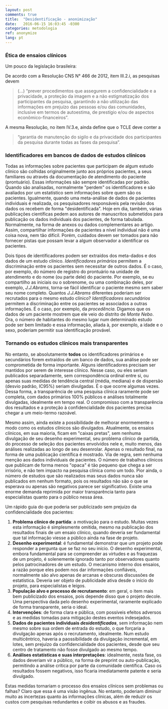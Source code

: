 ```yaml
---
layout: post
comments: true
title:  "Desidentificação - anonimização"
date:   2016-06-15 16:03:45 -0300
categories: metodologia
ref: anonymize
lang: pt
---
```

### Ética de ensaios clínicos

Um pouco da legislação brasileira:

De acordo com a Resolução CNS N° 466 de 2012, item III.2.i, as pesquisas devem

>(...) “prever procedimentos que assegurem a confidencialidade e a privacidade, a proteção da imagem e a não estigmatização dos participantes da pesquisa, garantindo a não utilização das informações em prejuízo das pessoas e/ou das comunidades, inclusive em termos de autoestima, de prestígio e/ou de aspectos econômico-financeiros”.

A mesma Resolução, no item IV.3.e, ainda define que o TCLE deve conter a

>“garantia de manutenção do sigilo e da privacidade dos participantes da pesquisa durante todas as fases da pesquisa”.

### Identificadores em bancos de dados de estudos clínicos

Todas as informações sobre pacientes que participam de algum estudo clínico são colhidas originalmente junto aos próprios pacientes, a seus familiares ou através da documentação de atendimento do paciente (prontuário). Essas informações são sempre identificadas por padrão. Quando são analisadas, normalmente "perdem" os identificadores e são avaliados por um estatístico sem informações sobre quem são os pacientes. Igualmente, quando uma meta-análise de dados de pacientes individuais é realizada, os pesquisadores responsáveis pela revisão dos dados os recebem de forma "desidentificada". Hoje em dia, também, várias publicações científicas pedem aos autores de manuscritos submetidos para publicação os dados individuais dos pacientes, de forma tabulada. Normalmente, na forma de anexos ou dados complementares ao artigo. Assim, compartilhar informações de pacientes a nível individual não é uma coisa nova, nem tão difícil. Porém, cuidados devem ser tomados para não fornecer pistas que possam levar a algum observador a identificar os pacientes.

Dois tipos de identificadores podem ser extraídos dos meta-dados e dos dados de um estudo clínico. _Identificadores primários_ permitem a discriminação entre os pacientes sem necessitar de outros dados. É o caso, por exemplo, do número de registro do prontuário na unidade de atendimento e do nome (ou parte dele) do paciente. Por exemplo, se eu compartilho as iniciais ou o sobrenome, ou uma combinação deles, por exemplo, _J.J.Abrams_, torna-se fácil identificar o paciente mesmo sem saber seu nome completo. Quantos _J.J.Abrams_ diferentes poderiam ser recrutados para o mesmo estudo clínico?
_Identificadores secundários_ permitem a discriminação entre os pacientes se associados a outras informações. É o caso, por exemplo, da _procedência_. Digamos que os dados de um paciente mostrem que ele veio do distrito de _Monte Nebo_. Ora, o número de habitantes do mesmo lugar num determinado estudo pode ser bem limitado e essa informação, aliada à, por exemplo, a idade e o sexo, poderiam permitir sua identificação provável.

### Tornando os estudos clínicos mais transparentes

No entanto, se absolutamente **todos** os identificadores primários e secundários forem extraídos de um banco de dados, sua análise pode ser comprometida de forma importante. Alguns identificadores precisam ser mantidos por serem de interesse clínico. Nesse caso, ou eles seriam publicados separadamente, sem correspondência ordinal entre si, ou apenas suas medidas de tendência central (média, mediana) e de dispersão (desvio padrão, IC95%) seriam divulgadas. É o que ocorre algumas vezes. Dessa forma, a transparência de uma pesquisa clínica raramente pode ser completa, com dados primários 100% públicos e análises totalmente divulgadas, idealmente em tempo real. O compromisso com a transparência dos resultados e a proteção à confidencialidade dos pacientes precisa chegar a um meio-termo razoável.

Mesmo assim, ainda existe a possibilidade de melhorar enormemente o modo como os estudos clínicos são divulgados. Atualmente, os ensaios clínicos, em sua maioria, ficam em "caixas pretas", sem nenhuma divulgação de seu desenho experimental, seu problema clínico de partida, do processo de seleção dos pacientes envolvidos nele e, muito menos, das análises realizadas ao longo de seu desenrolar. Apenas o resultado final, na forma de uma publicação científica é mostrado. Via de regra, sem nenhuma menção aos dados individuais de pacientes. O número de trabalhos clínicos que publicam de forma menos "opaca" é tão pequeno que chega a ser irrisório, e não tem impacto na pesquisa clínica como um todo. Pior ainda, o número de estudos que são realizados mas seus dados nunca são publicados em nenhum formato, pois os resultados não são o que se esperava ou apenas são negativos parece ser significativo. Existe uma enorme demanda reprimida por maior transparência tanto para especialistas quanto para o público nessa área.

Um rápido guia do que poderia ser publicizado sem prejuízo da confidencialidade dos pacientes:

1. **Problema clínico de partida**: a motivação para o estudo. Muitas vezes esta informação é simplesmente omitida, mesmo na publicação dos resultados finais de um ensaio clínico, quando deveria ser fundamental que tal informação viesse a público ainda na fase de projeto.
2. **Desenho experimental**: é fundamental demonstrar que um projeto pode responder a pergunta que se faz no seu início. O desenho experimental, embora fundamental para se compreender as virtudes e as fraquezas de um projeto, é solenemente ignorado tanto por observadores quanto pelos patrocinadores de um estudo. O mecanismo interno dos ensaios, a razão porque eles podem nos dar informações confiáveis, normalmente são alvo apenas de arcanas e obscuras discussões de estatística. Deveria ser objeto de publicidade ativa desde o início do projeto, para especialistas e leigos.
3. **População alvo e processo de recrutamento**: em geral, o item mais bem publicizado dos ensaios, pois depende disso que o projeto decole. Uma perspectiva dada pelo desenho experimental, raramente explicado de forma transparente, seria o ideal.
4. **Intervenções**: de forma clara e pública, com possíveis efeitos adversos e as medidas tomadas para mitigação destes eventos indesejados.
5. **Dados de pacientes individuais _desidentificados_**, sem informação nem mesmo sobre sua ordem de entrada do estudo, o que forçaria a divulgação apenas após o recrutamento, idealmente. Num estudo multicêntrico, haveria a paossibilidade da divulgação incremental, em lotes, sem prejuízo da confidencialidade dos pacientes, desde que seu centro de tratamento não fosse divulgado ao mesmo tempo.
6. **Análises estatísticas e suas interpretações**: idealmente, nesta fase, os dados deveriam vir a público, na forma de preprint ou auto-publicação, permitindo a análise crítica por parte da comunidade científica. Caso os resultados fossem negativos, isso ficaria imediatamente patente e seria divulgado.

Estas medidas tornariam o processo dos ensaios clínicos sem problemas ou falhas? Claro que essa é uma visão ingênua. No entanto, poderiam diminuir muito as incertezas quanto às informações clínicas, além de reduzir os custos com pesquisas redundantes e coibir os abusos e as fraudes.
